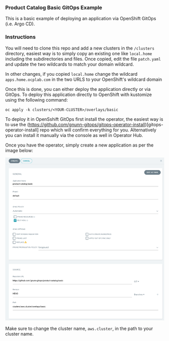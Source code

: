 ### Product Catalog Basic GitOps Example

This is a basic example of deploying an application via OpenShift GitOps (i.e. Argo CD).

### Instructions

You will need to clone this repo and add a new clusters in the `/clusters` directory, easiest way is to simply copy an existing one like `local.home` including the subdirectories and files. Once copied, edit the file `patch.yaml` and update the two wildcards to match your domain wildcard.

In other changes, if you copied `local.home` change the wildcard `apps.home.ocplab.com` in the two URLS to your OpenShift's wildcard domain

Once this is done, you can either deploy the application directly or via GitOps. To deploy this application directly to OpenShift with kustomize using the following command:

```
oc apply -k clusters/<YOUR-CLUSTER>/overlays/basic
```

To deploy it in OpenSshift GitOps first install the operator, the easiest way is to use the (https://github.com/gnunn-gitops/gitops-operator-install)[gitops-operator-install] repo which will confirm everything for you. Alternatively you can install it manually via the console as well in Operator Hub.

Once you have the operator, simply create a new application as per the image below:

![alt text](https://raw.githubusercontent.com/gnunn-gitops/product-catalog-basic/master/docs/images/argocd-create-app.png)

Make sure to change the cluster name, `aws.cluster`, in the path to your cluster name.
